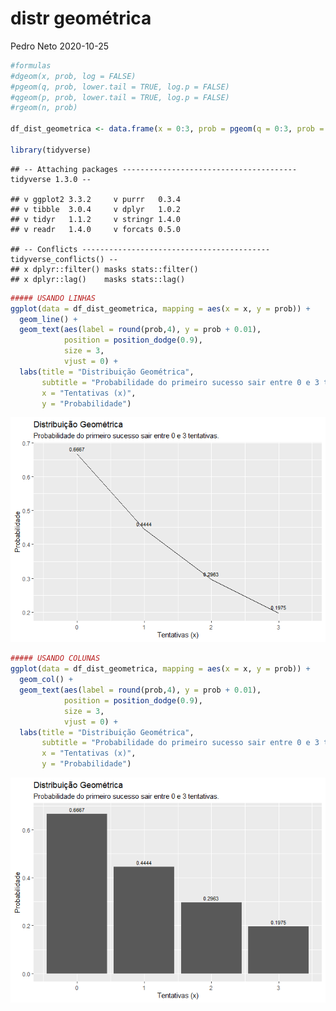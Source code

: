 distr geométrica
================
Pedro Neto
2020-10-25

``` r
#formulas
#dgeom(x, prob, log = FALSE)
#pgeom(q, prob, lower.tail = TRUE, log.p = FALSE)
#qgeom(p, prob, lower.tail = TRUE, log.p = FALSE)
#rgeom(n, prob)

df_dist_geometrica <- data.frame(x = 0:3, prob = pgeom(q = 0:3, prob = 1/3, lower.tail = FALSE, log.p = FALSE))

library(tidyverse)
```

    ## -- Attaching packages --------------------------------------- tidyverse 1.3.0 --

    ## v ggplot2 3.3.2     v purrr   0.3.4
    ## v tibble  3.0.4     v dplyr   1.0.2
    ## v tidyr   1.1.2     v stringr 1.4.0
    ## v readr   1.4.0     v forcats 0.5.0

    ## -- Conflicts ------------------------------------------ tidyverse_conflicts() --
    ## x dplyr::filter() masks stats::filter()
    ## x dplyr::lag()    masks stats::lag()

``` r
##### USANDO LINHAS
ggplot(data = df_dist_geometrica, mapping = aes(x = x, y = prob)) +
  geom_line() +
  geom_text(aes(label = round(prob,4), y = prob + 0.01),
            position = position_dodge(0.9),
            size = 3,
            vjust = 0) +
  labs(title = "Distribuição Geométrica",
       subtitle = "Probabilidade do primeiro sucesso sair entre 0 e 3 tentativas.",
       x = "Tentativas (x)",
       y = "Probabilidade")
```

![](distr-geométrica_files/figure-gfm/unnamed-chunk-1-1.png)<!-- -->

``` r
##### USANDO COLUNAS
ggplot(data = df_dist_geometrica, mapping = aes(x = x, y = prob)) +
  geom_col() +
  geom_text(aes(label = round(prob,4), y = prob + 0.01),
            position = position_dodge(0.9),
            size = 3,
            vjust = 0) +
  labs(title = "Distribuição Geométrica",
       subtitle = "Probabilidade do primeiro sucesso sair entre 0 e 3 tentativas.",
       x = "Tentativas (x)",
       y = "Probabilidade")
```

![](distr-geométrica_files/figure-gfm/unnamed-chunk-1-2.png)<!-- -->
